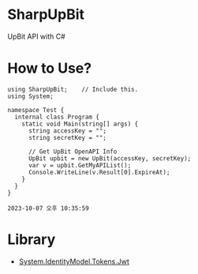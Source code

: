 # SharpUpBit
UpBit API with C#

# How to Use?
```CSharp
using SharpUpBit;    // Include this.
using System;

namespace Test {
  internal class Program {
    static void Main(string[] args) {
      string accessKey = "";
      string secretKey = "";

      // Get UpBit OpenAPI Info
      UpBit upbit = new UpBit(accessKey, secretKey);
      var v = upbit.GetMyAPIList();
      Console.WriteLine(v.Result[0].ExpireAt);
    }
  }
}
```
`2023-10-07 오후 10:35:59`

# Library
* [System.IdentityModel.Tokens.Jwt](https://github.com/AzureAD/azure-activedirectory-identitymodel-extensions-for-dotnet)
